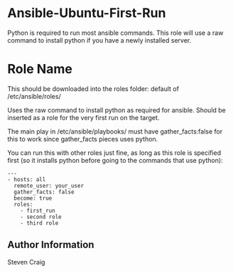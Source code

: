 # Ansible-Ubuntu-First-Run
Python is required to run most ansible commands. This role will use a raw command to install python if you have a newly installed server.

Role Name
=========

This should be downloaded into the roles folder: default of /etc/ansible/roles/

Uses the raw command to install python as required for ansible. Should be inserted as a role for the very first run on the target.

The main play in /etc/ansible/playbooks/ must have gather_facts:false for this to work since gather_facts pieces uses python.

You can run this with other roles just fine, as long as this role is specified first (so it installs python before going to the commands that use python):

```
---
- hosts: all
  remote_user: your_user
  gather_facts: false
  become: true
  roles:
    - first_run
    - second role
    - third role
```

Author Information
------------------
Steven Craig
